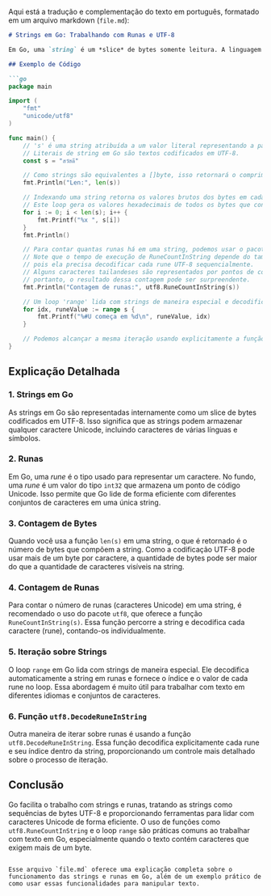 Aqui está a tradução e complementação do texto em português, formatado em um arquivo markdown (`file.md`):

```markdown
# Strings em Go: Trabalhando com Runas e UTF-8

Em Go, uma `string` é um *slice* de bytes somente leitura. A linguagem e a biblioteca padrão tratam strings de maneira especial, como contêineres de texto codificado em UTF-8. Em outras linguagens, as strings são compostas por "caracteres". Em Go, o conceito de caractere é chamado de *rune* — um valor inteiro que representa um ponto de código Unicode. Este post de blog do Go é uma boa introdução ao tópico.

## Exemplo de Código

```go
package main

import (
    "fmt"
    "unicode/utf8"
)

func main() {
    // 's' é uma string atribuída a um valor literal representando a palavra "hello" em tailandês.
    // Literais de string em Go são textos codificados em UTF-8.
    const s = "สวัสดี"

    // Como strings são equivalentes a []byte, isso retornará o comprimento dos bytes brutos armazenados.
    fmt.Println("Len:", len(s))

    // Indexando uma string retorna os valores brutos dos bytes em cada índice.
    // Este loop gera os valores hexadecimais de todos os bytes que constituem os pontos de código em 's'.
    for i := 0; i < len(s); i++ {
        fmt.Printf("%x ", s[i])
    }
    fmt.Println()

    // Para contar quantas runas há em uma string, podemos usar o pacote 'utf8'.
    // Note que o tempo de execução de RuneCountInString depende do tamanho da string, 
    // pois ela precisa decodificar cada rune UTF-8 sequencialmente.
    // Alguns caracteres tailandeses são representados por pontos de código UTF-8 que podem ocupar múltiplos bytes,
    // portanto, o resultado dessa contagem pode ser surpreendente.
    fmt.Println("Contagem de runas:", utf8.RuneCountInString(s))

    // Um loop 'range' lida com strings de maneira especial e decodifica cada rune junto com seu deslocamento na string.
    for idx, runeValue := range s {
        fmt.Printf("%#U começa em %d\n", runeValue, idx)
    }

    // Podemos alcançar a mesma iteração usando explicitamente a função 'utf8.DecodeRuneInString'.
}
```

## Explicação Detalhada

### 1. **Strings em Go**
As strings em Go são representadas internamente como um slice de bytes codificados em UTF-8. Isso significa que as strings podem armazenar qualquer caractere Unicode, incluindo caracteres de várias línguas e símbolos.

### 2. **Runas**
Em Go, uma *rune* é o tipo usado para representar um caractere. No fundo, uma *rune* é um valor do tipo `int32` que armazena um ponto de código Unicode. Isso permite que Go lide de forma eficiente com diferentes conjuntos de caracteres em uma única string.

### 3. **Contagem de Bytes**
Quando você usa a função `len(s)` em uma string, o que é retornado é o número de bytes que compõem a string. Como a codificação UTF-8 pode usar mais de um byte por caractere, a quantidade de bytes pode ser maior do que a quantidade de caracteres visíveis na string.

### 4. **Contagem de Runas**
Para contar o número de runas (caracteres Unicode) em uma string, é recomendado o uso do pacote `utf8`, que oferece a função `RuneCountInString(s)`. Essa função percorre a string e decodifica cada caractere (rune), contando-os individualmente.

### 5. **Iteração sobre Strings**
O loop `range` em Go lida com strings de maneira especial. Ele decodifica automaticamente a string em runas e fornece o índice e o valor de cada rune no loop. Essa abordagem é muito útil para trabalhar com texto em diferentes idiomas e conjuntos de caracteres.

### 6. **Função `utf8.DecodeRuneInString`**
Outra maneira de iterar sobre runas é usando a função `utf8.DecodeRuneInString`. Essa função decodifica explicitamente cada rune e seu índice dentro da string, proporcionando um controle mais detalhado sobre o processo de iteração.

## Conclusão

Go facilita o trabalho com strings e runas, tratando as strings como sequências de bytes UTF-8 e proporcionando ferramentas para lidar com caracteres Unicode de forma eficiente. O uso de funções como `utf8.RuneCountInString` e o loop `range` são práticas comuns ao trabalhar com texto em Go, especialmente quando o texto contém caracteres que exigem mais de um byte.
```

Esse arquivo `file.md` oferece uma explicação completa sobre o funcionamento das strings e runas em Go, além de um exemplo prático de como usar essas funcionalidades para manipular texto.